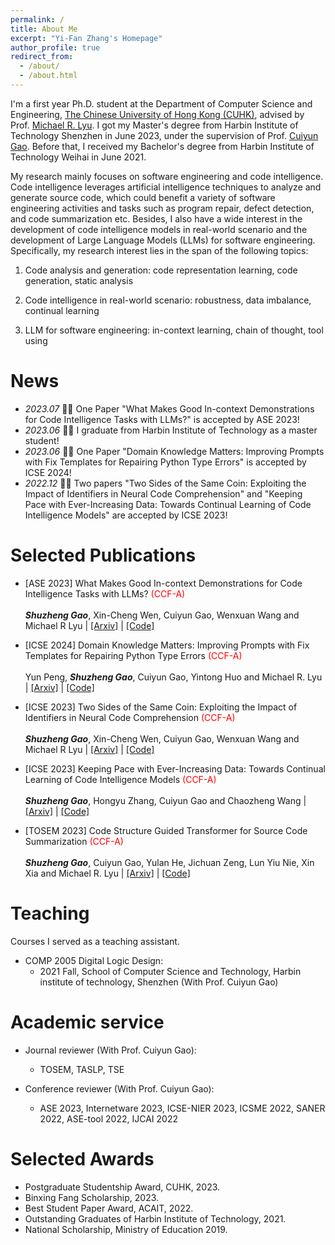 ```yaml
---
permalink: /
title: About Me
excerpt: "Yi-Fan Zhang's Homepage"
author_profile: true
redirect_from: 
  - /about/
  - /about.html
---
```


I'm a first year Ph.D. student at the Department of Computer Science and Engineering, [The Chinese University of Hong Kong (CUHK)](https://www.cuhk.edu.hk/chinese/index.html), advised by Prof. [Michael R. Lyu](http://www.cse.cuhk.edu.hk/lyu/home). I got my Master's degree from Harbin Institute of Technology Shenzhen in June 2023, under the supervision of Prof. [Cuiyun Gao](https://cuiyungao.github.io/). Before that, I received my Bachelor's degree from Harbin Institute of Technology Weihai in June 2021.

My research mainly focuses on software engineering and code intelligence. Code intelligence leverages artificial intelligence techniques to analyze and generate source code, which could benefit a variety of software engineering activities and tasks such as program repair, defect detection, and code summarization etc. Besides, I also have a wide interest in the development of code intelligence models in real-world scenario and the development of Large Language Models (LLMs) for software engineering. Specifically, my research interest lies in the span of the following topics:

1. Code analysis and generation: code representation learning, code generation, static analysis

2. Code intelligence in real-world scenario: robustness, data imbalance, continual learning

3. LLM for software engineering: in-context learning, chain of thought, tool using





#  News
- *2023.07* 🎉🎉 One Paper "What Makes Good In-context Demonstrations for Code Intelligence Tasks with LLMs?" is accepted by ASE 2023!
- *2023.06* 🎉🎉 I graduate from Harbin Institute of Technology as a master student!
- *2023.06* 🎉🎉 One Paper "Domain Knowledge Matters: Improving Prompts with Fix Templates for Repairing Python Type Errors" is accepted by ICSE 2024!
- *2022.12* 🎉🎉 Two papers "Two Sides of the Same Coin: Exploiting the Impact of Identifiers in Neural Code Comprehension" and "Keeping Pace with Ever-Increasing Data: Towards Continual Learning of Code Intelligence Models" are accepted by ICSE 2023!

# Selected Publications 


- [ASE 2023] What Makes Good In-context Demonstrations for Code Intelligence Tasks with LLMs?   <font color="#FF0000 ">(CCF-A)</font><br />  
_**Shuzheng Gao**_, Xin-Cheng Wen, Cuiyun Gao, Wenxuan Wang and Michael R Lyu \| [[Arxiv]](https://arxiv.org/abs/2304.07575) \| [[Code]](https://github.com/gszsectan/ICL) 

- [ICSE 2024] Domain Knowledge Matters: Improving Prompts with Fix Templates for Repairing Python Type Errors   <font color="#FF0000 ">(CCF-A)</font><br />  
Yun Peng, _**Shuzheng Gao**_, Cuiyun Gao, Yintong Huo and Michael R. Lyu \| [[Arxiv]](https://arxiv.org/abs/2306.01394) \| [[Code]](https://github.com/JohnnyPeng18/TypeFix) 

- [ICSE 2023] Two Sides of the Same Coin: Exploiting the Impact of Identifiers in Neural Code Comprehension   <font color="#FF0000 ">(CCF-A)</font><br />  
_**Shuzheng Gao**_, Xin-Cheng Wen, Cuiyun Gao, Wenxuan Wang and Michael R Lyu \| [[Arxiv]](https://arxiv.org/abs/2207.11104) \| [[Code]](https://github.com/ReliableCoding/CREAM) 


- [ICSE 2023] Keeping Pace with Ever-Increasing Data: Towards Continual Learning of Code Intelligence Models   <font color="#FF0000 ">(CCF-A)</font><br />  
_**Shuzheng Gao**_, Hongyu Zhang, Cuiyun Gao and Chaozheng Wang \| [[Arxiv]](https://arxiv.org/abs/2209.07027) \| [[Code]](https://github.com/ReliableCoding/REPEAT) 


- [TOSEM 2023] Code Structure Guided Transformer for Source Code Summarization   <font color="#FF0000 ">(CCF-A)</font><br />  
_**Shuzheng Gao**_, Cuiyun Gao, Yulan He, Jichuan Zeng, Lun Yiu Nie, Xin Xia and Michael R. Lyu \| [[Arxiv]](https://arxiv.org/abs/2104.09340) \| [[Code]](https://github.com/gszsectan/SG-Trans)   


# Teaching
Courses I served as a teaching assistant.  
- COMP 2005 Digital Logic Design:
  - 2021 Fall, School of Computer Science and Technology, Harbin institute of technology, Shenzhen (With Prof. Cuiyun Gao)

# Academic service

- Journal reviewer (With Prof. Cuiyun Gao):
  - TOSEM, TASLP, TSE
  

- Conference reviewer (With Prof. Cuiyun Gao): 
  - ASE 2023, Internetware 2023, ICSE-NIER 2023, ICSME 2022, SANER 2022, ASE-tool 2022, IJCAI 2022


# Selected Awards

- Postgraduate Studentship Award, CUHK, 2023.
- Binxing Fang Scholarship, 2023.
- Best Student Paper Award, ACAIT, 2022.
- Outstanding Graduates of Harbin Institute of Technology, 2021.
- National Scholarship, Ministry of Education 2019.

